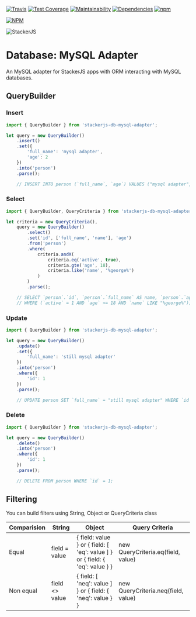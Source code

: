 [![Travis](https://img.shields.io/travis/parpeoficial/stackerjs-db-mysql-adapter.svg)](https://travis-ci.org/parpeoficial/stackerjs-db-mysql-adapter)
[![Test Coverage](https://api.codeclimate.com/v1/badges/69a83aebba7a1d188f93/test_coverage)](https://codeclimate.com/github/parpeoficial/stackerjs-db-mysql-adapter/test_coverage)
[![Maintainability](https://api.codeclimate.com/v1/badges/69a83aebba7a1d188f93/maintainability)](https://codeclimate.com/github/parpeoficial/stackerjs-db-mysql-adapter/maintainability)
[![Dependencies](https://img.shields.io/david/parpeoficial/stackerjs-db-mysql-adapter.svg)](https://david-dm.org/parpeoficial/stackerjs-db-mysql-adapter)
[![npm](https://img.shields.io/npm/dt/stackerjs-db-mysql-adapter.svg)](https://www.npmjs.com/package/stackerjs-db-mysql-adapter)


[![NPM](https://nodei.co/npm/stackerjs-db-mysql-adapter.png?downloads=true&downloadRank=true&stars=true)](https://nodei.co/npm/stackerjs-db-mysql-adapter/)

![StackerJS](https://s3-sa-east-1.amazonaws.com/parpe.prod/StackerJS-logo.png)

# Database: MySQL Adapter
An MySQL adapter for StackerJS apps with ORM interacting with MySQL databases.

## QueryBuilder

### Insert
```javascript
import { QueryBuilder } from 'stackerjs-db-mysql-adapter';

let query = new QueryBuilder()
    .insert()
    .set({
        'full_name': 'mysql adapter',
        'age': 2
    })
    .into('person')
    .parse();

    // INSERT INTO person (`full_name`, `age`) VALUES ("mysql adapter", 2);
```

### Select
```javascript
import { QueryBuilder, QueryCriteria } from 'stackerjs-db-mysql-adapter';

let criteria = new QueryCriteria(),
    query = new QueryBuilder()
        .select()
        .set('id', ['full_name', 'name'], 'age')
        .from('person')
        .where(
            criteria.andX(
                criteria.eq('active', true),
                criteria.gte('age', 18),
                criteria.like('name', '%george%')
            )
        )
        .parse();

    // SELECT `person`.`id`, `person`.`full_name` AS name, `person`.`age` FROM person
    // WHERE (`active` = 1 AND `age` >= 18 AND `name` LIKE "%george%");
```

### Update
```javascript
import { QueryBuilder } from 'stackerjs-db-mysql-adapter';

let query = new QueryBuilder()
    .update()
    .set({
        'full_name': 'still mysql adapter'
    })
    .into('person')
    .where({
        'id': 1
    })
    .parse();

    // UPDATE person SET `full_name` = "still mysql adapter" WHERE `id` = 1;
```

### Delete
```javascript
import { QueryBuilder } from 'stackerjs-db-mysql-adapter';

let query = new QueryBuilder()
    .delete()
    .into('person')
    .where({
        'id': 1
    })
    .parse();

    // DELETE FROM person WHERE `id` = 1;    
```


## Filtering
You can build filters using String, Object or QueryCriteria class

| Comparision | String | Object | Query Criteria |
| --- | --- | --- | --- |
| Equal | field = value | { field: value } or { field: [ 'eq': value ] } or { field: { 'eq': value } } | new QueryCriteria.eq(field, value) |
| Non equal | field <> value | { field: [ 'neq': value ] } or { field: { 'neq': value } } | new QueryCriteria.neq(field, value) |